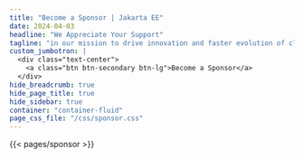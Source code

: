 ```yaml
---
title: "Become a Sponsor | Jakarta EE"
date: 2024-04-03
headline: "We Appreciate Your Support"
tagline: "in our mission to drive innovation and faster evolution of cloud native enterprise Java."
custom_jumbotron: |
  <div class="text-center">
    <a class="btn btn-secondary btn-lg">Become a Sponsor</a>
  </div>
hide_breadcrumb: true
hide_page_title: true
hide_sidebar: true
container: "container-fluid"
page_css_file: "/css/sponsor.css"
---
```


{{< pages/sponsor >}}
